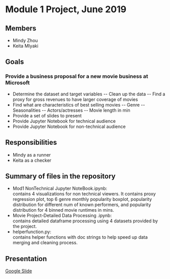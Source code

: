 # Module 1 Project, June 2019

## Members
- Mindy Zhou
- Keita MIyaki

## Goals
### Provide a business proposal for a new movie business at Microsoft
- Determine the dataset and target variables
-- Clean up the data
-- Find a proxy for gross revenues to have larger coverage of movies
- Find what are characteristics of best selling movies
-- Genre
-- Seasonalities
-- Actors/actresses
-- Movie length in min 
- Provide a set of slides to present
- Provide Jupyter Notebook for technical audience
- Provide Jupyter Notebook for non-technical audience

## Responsibilities
- Mindy as a runner
- Keita as a checker

## Summary of files in the repository
- Mod1 NonTechnical Jupyter NoteBook.ipynb:   
contains 4 visualizations for non technical viewers. It contains proxy regression plot, top 6 genre monthly popularity boxplot, popularity distribution for different num of known performers, and popularity distribution for 4 binned movie runtimes in mins. 
- Movie Project-Detailed Data Processing .ipynb:  
contains detailed dataframe processing using 4 datasets provided by the project. 
- helperfunction.py:  
contains helper functions with doc strings to help speed up data merging and cleaning process.

## Presentation
[Google Slide](https://docs.google.com/presentation/d/1RW8_57sHUw1es6_lOZlN27RJTAgQW4ZXbsMHGTTiZh0/edit?usp=sharing)


